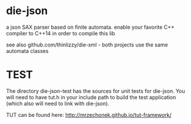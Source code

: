# die-json
a json SAX parser based on finite automata. enable your favorite C++ compiler to C++14 in order to compile this lib

see also github.com/thinlizzy/die-xml - both projects use the same automata classes

# TEST
The directory die-json-test has the sources for unit tests for die-json. 
You will need to have tut.h in your include path to build the test application (which also will need to link with die-json).

TUT can be found here: http://mrzechonek.github.io/tut-framework/      

